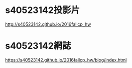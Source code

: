 # s40523142投影片
http://s40523142.github.io/2016fallcp_hw
# s40523142網誌
https://s40523142.github.io/2016fallcp_hw/blog/index.html
